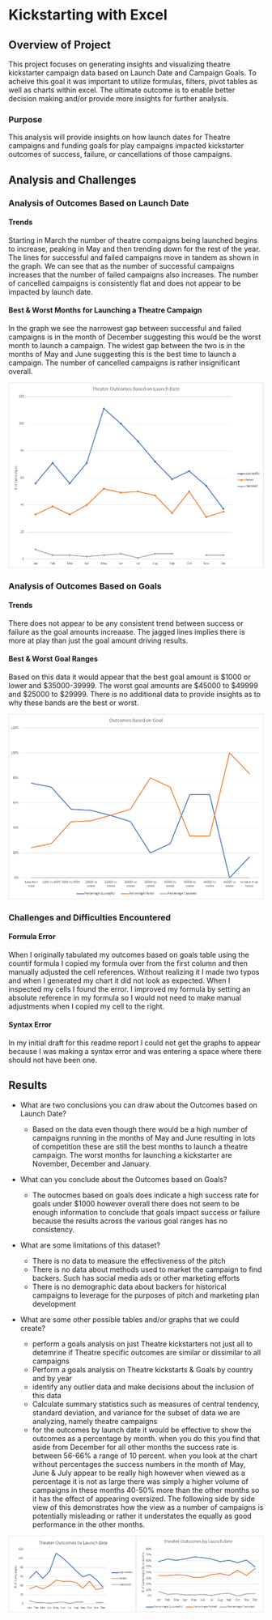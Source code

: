 # Kickstarting with Excel

## Overview of Project

This project focuses on generating insights and visualizing theatre kickstarter campaign data based on Launch Date and Campaign Goals.  To acheive this goal it was important to utilize formulas, filters, pivot tables as well as charts within excel.  The ultimate outcome is to enable better decision making and/or provide more insights for further analysis.

### Purpose

This analysis will provide insights on how launch dates for Theatre campaigns and funding goals for play campaigns impacted kickstarter outcomes of success, failure, or cancellations of those campaigns.

## Analysis and Challenges

### Analysis of Outcomes Based on Launch Date

#### Trends
Starting in March the number of theatre compaigns being launched begins to increase, peaking in May and then trending down for the rest of the year.  The lines for successful and failed campaigns move in tandem as shown in the graph.  We can see that as the number of successful campaigns increases that the number of failed campaigns also increases.  The number of cancelled campaigns is consistently flat and does not appear to be impacted by launch date.

#### Best & Worst Months for Launching a Theatre Campaign
In the graph we see the narrowest gap between successful and failed campaigns is in the month of December suggesting this would be the worst month to launch a campaign.  The widest gap between the two is in the months of May and June suggesting this is the best time to launch a campaign.  The number of cancelled campaigns is rather insignificant overall.

![Theater Outcomes vs Launch Data](/Theater_Outcomes_vs_Launch.png)


### Analysis of Outcomes Based on Goals

#### Trends
There does not appear to be any consistent trend between success or failure as the goal amounts increaase.  The jagged lines implies there is more at play than just the goal amount driving results.

#### Best & Worst Goal Ranges
Based on this data it would appear that the best goal amount is $1000 or lower and $35000-39999.  The worst goal amounts are $45000 to $49999 and $25000 to $29999.  There is no additional data to provide insights as to why these bands are the best or worst.

![Outcomes Based on Goals](/Outcomes_vs_Goals.png)


### Challenges and Difficulties Encountered

#### Formula Error
When I originally tabulated my outcomes based on goals table using the countif formula I copied my formula over from the first column and then manually adjusted the cell references.  Without realizing it I made two typos and when I generated my chart it did not look as expected.  When I inspected my cells I found the error.  I improved my formula by setting an absolute reference in my formula so I would not need to make manual adjustments when I copied my cell to the right.  

#### Syntax Error
In my initial draft for this readme report I could not get the graphs to appear because I was making a syntax error and was entering a space where there should not have been one.


## Results

- What are two conclusions you can draw about the Outcomes based on Launch Date?

  - Based on the data even though there would be a high number of campaigns running in the months of May and June resulting in lots of competition these are still the best months to launch a theatre campaign.  The worst months for launching a kickstarter are November, December and January.

- What can you conclude about the Outcomes based on Goals?
  - The outocmes based on goals does indicate a high success rate for goals under $1000 however overall there does not seem to be enough information to conclude that goals impact success or failure because the results across the various goal ranges has no consistency.

- What are some limitations of this dataset?
  - There is no data to measure the effectiveness of the pitch
  - There is no data about methods used to market the campaign to find backers.  Such has social media ads or other marketing efforts
  - There is no demographic data about backers for historical campaigns to leverage for the purposes of pitch and marketing plan development

- What are some other possible tables and/or graphs that we could create?
  - perform a goals analysis on just Theatre kickstarters not just all to detemrine if Theatre specific outcomes are similar or dissimilar to all campaigns
  - Perform a goals analysis on Theatre kickstarts & Goals by country and by year
  - identify any outlier data and make decisions about the inclusion of this data
  -  Calculate summary statistics such as measures of central tendency, standard deviation, and variance for the subset of data we are analyzing, namely theatre campaigns
  - for the outcomes by launch date it would be effective to show the outcomes as a percentage by month.  when you do this you find that aside from December for all other months the success rate is between 56-66% a range of 10 percent. when you look at the chart without percentages the success numbers  in the month of May, June & July appear to be really high however when viewed as a percentage it is not as large there was simply a higher volume of campaigns in these months 40-50% more than the other months so it has the effect of appearing oversized.  The following side by side view of this demonstrates how the view as a number of campaigns is potentially misleading or rather it understates the equally as good performance in the other months.

![Launch by number vs percentage](/Launch_outcomes_launch_date_vs_percentage.png)
